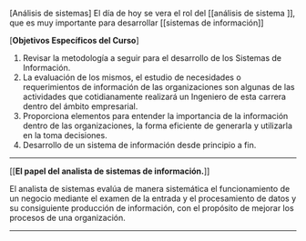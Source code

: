 [Análisis de sistemas]
El día de hoy se vera el rol del [[análisis de sistema ]], que es muy importante para desarrollar [[sistemas de información]]

[**Objetivos Específicos del Curso**]
1. Revisar la metodología a seguir para el desarrollo de los Sistemas de Información.
2. La evaluación de los mismos, el estudio de necesidades o requerimientos de información de las organizaciones son algunas de las actividades que cotidianamente realizará un Ingeniero de esta carrera dentro del ámbito empresarial.
3. Proporciona elementos para entender la importancia de la información dentro de las organizaciones, la forma eficiente de generarla y utilizarla en la toma decisiones.
4. Desarrollo de un sistema de información desde principio a fin.
---

[[**El papel del analista de sistemas de información.**]]

El analista de sistemas evalúa de manera sistemática el funcionamiento de un negocio mediante el examen de la entrada y el procesamiento de datos y su consiguiente producción de información, con el propósito de mejorar los procesos de una organización.

---